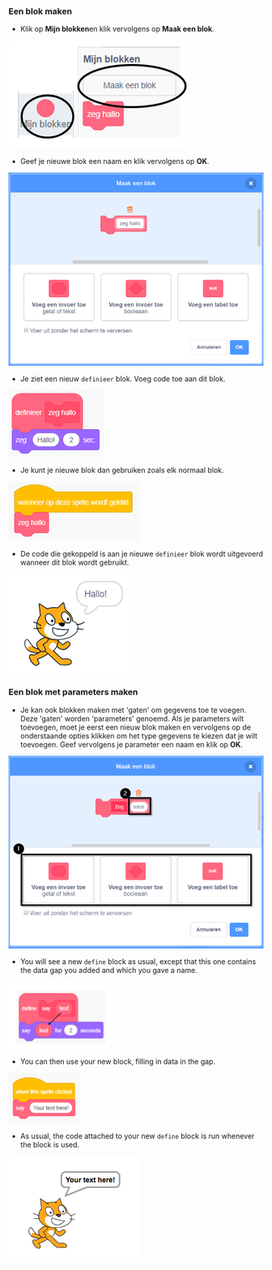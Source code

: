 ### Een blok maken

+ Klik op **Mijn blokken**en klik vervolgens op **Maak een blok**.

![My Blocks](images/my-blocks-annotated.png)

+ Geef je nieuwe blok een naam en klik vervolgens op **OK**.

![Create a new block](images/block-create.png)

+ Je ziet een nieuw `definieer` blok. Voeg code toe aan dit blok.

![Define a new block](images/block-define.png)

+ Je kunt je nieuwe blok dan gebruiken zoals elk normaal blok.

![Use a new block](images/block-use.png)

+ De code die gekoppeld is aan je nieuwe `definieer` blok wordt uitgevoerd wanneer dit blok wordt gebruikt.

![Test a new block](images/block-test.png)

### Een blok met parameters maken

+ Je kan ook blokken maken met 'gaten' om gegevens toe te voegen. Deze 'gaten' worden 'parameters' genoemd. Als je parameters wilt toevoegen, moet je eerst een nieuw blok maken en vervolgens op de onderstaande opties klikken om het type gegevens te kiezen dat je wilt toevoegen. Geef vervolgens je parameter een naam en klik op **OK**.

![Create a new block with parameters](images/parameter-create-annotated.png)

+ You will see a new `define` block as usual, except that this one contains the data gap you added and which you gave a name.

![Define a new block with parameters](images/parameter-define-annotated.png)

+ You can then use your new block, filling in data in the gap.

![Use a new block with parameters](images/parameter-use.png)

+ As usual, the code attached to your new `define` block is run whenever the block is used.

![Test a new block with parameters](images/parameter-test.png)